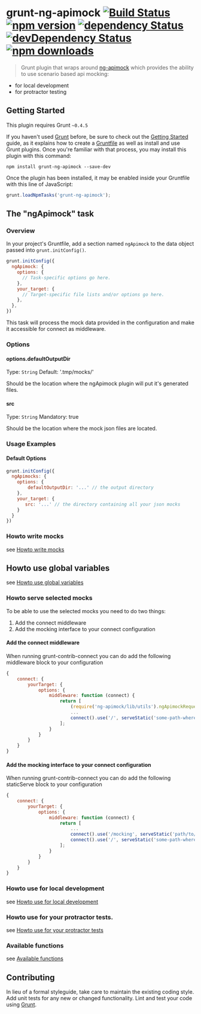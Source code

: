 # grunt-ng-apimock [![Build Status](https://travis-ci.org/mdasberg/grunt-ng-apimock.svg?branch=master)](https://travis-ci.org/mdasberg/grunt-ng-apimock) [![npm version](https://img.shields.io/node/v/grunt-ng-apimock.svg)](https://github.com/mdasberg/grunt-ng-apimock) [![dependency Status](https://img.shields.io/david/mdasberg/grunt-ng-apimock.svg)](https://david-dm.org/mdasberg/grunt-ng-apimock) [![devDependency Status](https://img.shields.io/david/dev/mdasberg/grunt-ng-apimock.svg)](https://david-dm.org/mdasberg/ggrunt-ng-apimock#info=devDependencies) [![npm downloads](https://img.shields.io/npm/dm/grunt-ng-apimock.svg?style=flat-square)](https://www.npmjs.com/package/grunt-ng-apimock)

> Grunt plugin that wraps around [ng-apimock](https://github.com/mdasberg/ng-apimock) which provides the ability to use scenario based api mocking:
 - for local development 
 - for protractor testing
 
## Getting Started
This plugin requires Grunt `~0.4.5`

If you haven't used [Grunt](http://gruntjs.com/) before, be sure to check out the [Getting Started](http://gruntjs.com/getting-started) guide, as it explains how to create a [Gruntfile](http://gruntjs.com/sample-gruntfile) as well as install and use Grunt plugins. Once you're familiar with that process, you may install this plugin with this command:

```shell
npm install grunt-ng-apimock --save-dev

```

Once the plugin has been installed, it may be enabled inside your Gruntfile with this line of JavaScript:

```js
grunt.loadNpmTasks('grunt-ng-apimock');

```

## The "ngApimock" task

### Overview
In your project's Gruntfile, add a section named `ngApimock` to the data object passed into `grunt.initConfig()`.

```js
grunt.initConfig({
  ngApimock: {
    options: {
      // Task-specific options go here.
    },
    your_target: {
      // Target-specific file lists and/or options go here.
    },
  },
})

```

This task will process the mock data provided in the configuration and make it accessible for connect as middleware.

### Options

#### options.defaultOutputDir
Type: `String`
Default: '.tmp/mocks/'

Should be the location where the ngApimock plugin will put it's generated files.

#### src
Type: `String`
Mandatory: true

Should be the location where the mock json files are located.

### Usage Examples

#### Default Options

```js
grunt.initConfig({
  ngApimocks: {
    options: {
        defaultOutputDir: '...' // the output directory
    },
    your_target: {   
       src: '...' // the directory containing all your json mocks
    }
  }
})

```

### Howto write mocks
see [Howto write mocks]( https://github.com/mdasberg/ng-apimock#howto-write-mocks)

## Howto use global variables
see [Howto use global variables](https://github.com/mdasberg/ng-apimock#howto-use-global-variables)

### Howto serve selected mocks
To be able to use the selected mocks you need to do two things:

1. Add the connect middleware
2. Add the mocking interface to your connect configuration

#### Add the connect middleware
When running grunt-contrib-connect you can do add the following middleware block to your configuration


```js
{
    connect: {
        yourTarget: {
            options: {
                middleware: function (connect) {
                    return [
                        (require('ng-apimock/lib/utils').ngApimockRequest),
                        ...
                        connect().use('/', serveStatic('some-path-where-your-sources-are'))
                    ];
                }
            }
        }
    }
}
```

#### Add the mocking interface to your connect configuration
When running grunt-contrib-connect you can do add the following staticServe block to your configuration

```js
{
    connect: {
        yourTarget: {
            options: {
                middleware: function (connect) {
                    return [
                        ...
                        connect().use('/mocking', serveStatic('path/to/the/generated/mocking/index.html')),
                        connect().use('/', serveStatic('some-path-where-your-sources-are'))
                    ];
                }
            }
        }
    }
}

```

### Howto use for local development
see [Howto use for local development](https://github.com/mdasberg/ng-apimock#howto-use-for-local-development)

### Howto use for your protractor tests.
see [Howto use for your protractor tests](https://github.com/mdasberg/ng-apimock#howto-use-for-your-protractor-tests)

### Available functions
see [Available functions](https://github.com/mdasberg/ng-apimock#available-functions)

## Contributing
In lieu of a formal styleguide, take care to maintain the existing coding style. Add unit tests for any new or changed functionality. Lint and test your code using [Grunt](http://gruntjs.com/).


